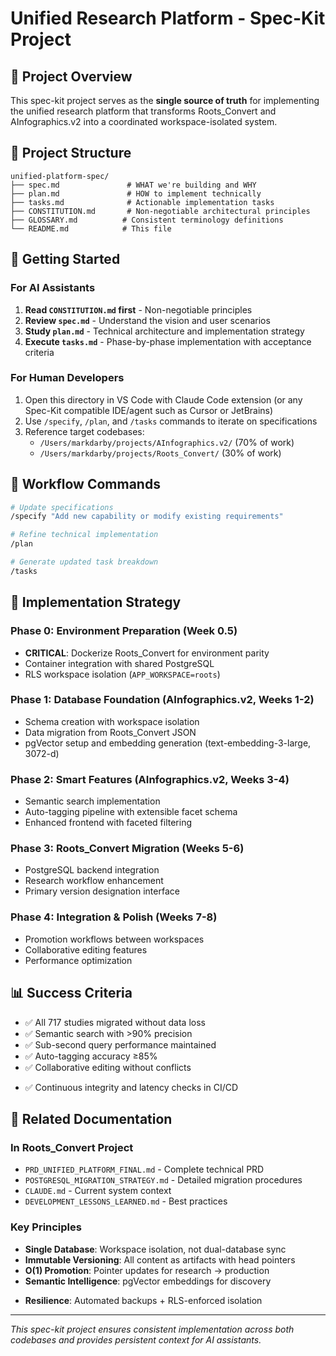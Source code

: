 # Unified Research Platform - Spec-Kit Project

## 🎯 Project Overview

This spec-kit project serves as the **single source of truth** for implementing the unified research platform that transforms Roots_Convert and AInfographics.v2 into a coordinated workspace-isolated system.

## 📁 Project Structure

```
unified-platform-spec/
├── spec.md               # WHAT we're building and WHY
├── plan.md               # HOW to implement technically
├── tasks.md              # Actionable implementation tasks
├── CONSTITUTION.md       # Non-negotiable architectural principles
├── GLOSSARY.md          # Consistent terminology definitions
└── README.md            # This file
```

## 🚀 Getting Started

### For AI Assistants
1. **Read `CONSTITUTION.md` first** - Non-negotiable principles
2. **Review `spec.md`** - Understand the vision and user scenarios
3. **Study `plan.md`** - Technical architecture and implementation strategy
4. **Execute `tasks.md`** - Phase-by-phase implementation with acceptance criteria

### For Human Developers
1. Open this directory in VS Code with Claude Code extension (or any Spec-Kit compatible IDE/agent such as Cursor or JetBrains)
2. Use `/specify`, `/plan`, and `/tasks` commands to iterate on specifications
3. Reference target codebases:
   - `/Users/markdarby/projects/AInfographics.v2/` (70% of work)
   - `/Users/markdarby/projects/Roots_Convert/` (30% of work)

## 🔄 Workflow Commands

```bash
# Update specifications
/specify "Add new capability or modify existing requirements"

# Refine technical implementation
/plan

# Generate updated task breakdown
/tasks
```

## 🎯 Implementation Strategy

### Phase 0: Environment Preparation (Week 0.5)
- **CRITICAL**: Dockerize Roots_Convert for environment parity
- Container integration with shared PostgreSQL
- RLS workspace isolation (`APP_WORKSPACE=roots`)

### Phase 1: Database Foundation (AInfographics.v2, Weeks 1-2)
- Schema creation with workspace isolation
- Data migration from Roots_Convert JSON
- pgVector setup and embedding generation (text-embedding-3-large, 3072-d)

### Phase 2: Smart Features (AInfographics.v2, Weeks 3-4)
- Semantic search implementation
- Auto-tagging pipeline with extensible facet schema
- Enhanced frontend with faceted filtering

### Phase 3: Roots_Convert Migration (Weeks 5-6)
- PostgreSQL backend integration
- Research workflow enhancement
- Primary version designation interface

### Phase 4: Integration & Polish (Weeks 7-8)
- Promotion workflows between workspaces
- Collaborative editing features
- Performance optimization

## 📊 Success Criteria

- ✅ All 717 studies migrated without data loss
- ✅ Semantic search with >90% precision
- ✅ Sub-second query performance maintained
- ✅ Auto-tagging accuracy ≥85%
- ✅ Collaborative editing without conflicts
+ ✅ Continuous integrity and latency checks in CI/CD

## 🔗 Related Documentation

### In Roots_Convert Project
- `PRD_UNIFIED_PLATFORM_FINAL.md` - Complete technical PRD
- `POSTGRESQL_MIGRATION_STRATEGY.md` - Detailed migration procedures
- `CLAUDE.md` - Current system context
- `DEVELOPMENT_LESSONS_LEARNED.md` - Best practices

### Key Principles
- **Single Database**: Workspace isolation, not dual-database sync
- **Immutable Versioning**: All content as artifacts with head pointers
- **O(1) Promotion**: Pointer updates for research → production
- **Semantic Intelligence**: pgVector embeddings for discovery
+ **Resilience**: Automated backups + RLS-enforced isolation

---

*This spec-kit project ensures consistent implementation across both codebases and provides persistent context for AI assistants.*
